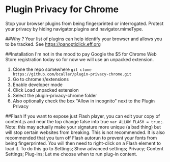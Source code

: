 # Plugin Privacy for Chrome
Stop your browser plugins from being fingerprinted or interrogated. Protect your privacy by hiding navigator.plugins and navigator.mimeType.

##Why ?
Your list of plugins can help identify your browser and allows you to be tracked. See https://panopticlick.eff.org

##Installation
I'm not in the mood to pay Google the $5 for Chrome Web Store registration today so for now we will use an unpacked extension.

1. Clone the repo somewhere ```git clone https://github.com/bcaller/plugin-privacy-chrome.git```
2. Go to chrome://extensions
3. Enable developer mode
4. Click Load unpacked extension
5. Select the plugin-privacy-chrome folder
6. Also optionally check the box "Allow in incognito" next to the Plugin Privacy

##Flash
If you want to expose just Flash player, you can edit your copy of content.js and near the top change false into true ```var ALLOW_FLASH = true;```. Note: this may  actually make your signature more unique (a bad thing) but will stop certain websites from breaking. This is not recommended.
It is also recommended that you turn off Flash autorun to prevent your fonts from being fingerprinted. You will then need to right-click on a Flash element to load it. To do this go to Settings; Show advanced settings; Privacy; Content Settings; Plug-ins; Let me choose when to run plug-in content.